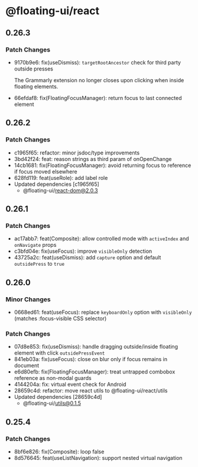 # @floating-ui/react

## 0.26.3

### Patch Changes

- 9170b9e6: fix(useDismiss): `targetRootAncestor` check for third party outside
  presses

  The Grammarly extension no longer closes upon clicking when inside floating
  elements.

- 66efdaf8: fix(FloatingFocusManager): return focus to last connected element

## 0.26.2

### Patch Changes

- c1965f65: refactor: minor jsdoc/type improvements
- 3bd42f24: feat: reason strings as third param of onOpenChange
- 14cb1681: fix(FloatingFocusManager): avoid returning focus to reference if
  focus moved elsewhere
- 628fd119: feat(useRole): add label role
- Updated dependencies [c1965f65]
  - @floating-ui/react-dom@2.0.3

## 0.26.1

### Patch Changes

- ac17abb7: feat(Composite): allow controlled mode with `activeIndex` and
  `onNavigate` props
- c3bfd04e: fix(useFocus): improve `visibleOnly` detection
- 43725a2c: feat(useDismiss): add `capture` option and default `outsidePress` to
  `true`

## 0.26.0

### Minor Changes

- 0668ed61: feat(useFocus): replace `keyboardOnly` option with `visibleOnly`
  (matches :focus-visible CSS selector)

### Patch Changes

- 07d8e853: fix(useDismiss): handle dragging outside/inside floating element
  with click `outsidePressEvent`
- 841eb03a: fix(useFocus): close on blur only if focus remains in document
- e6d80efb: fix(FloatingFocusManager): treat untrapped combobox reference as
  non-modal guards
- 4144204a: fix: virtual event check for Android
- 28659c4d: refactor: move react utils to @floating-ui/react/utils
- Updated dependencies [28659c4d]
  - @floating-ui/utils@0.1.5

## 0.25.4

### Patch Changes

- 8bf6e826: fix(Composite): loop false
- 8d576645: feat(useListNavigation): support nested virtual navigation

